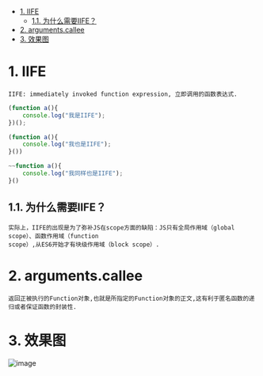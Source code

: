 <!-- TOC -->

- [1. IIFE](#1-iife)
    - [1.1. 为什么需要IIFE？](#11-为什么需要iife)
- [2. arguments.callee](#2-argumentscallee)
- [3. 效果图](#3-效果图)

<!-- /TOC -->

# 1. IIFE

    IIFE: immediately invoked function expression, 立即调用的函数表达式.
```js
(function a(){
    console.log("我是IIFE");
})();

(function a(){
    console.log("我也是IIFE");
}())

~~function a(){
    console.log("我同样也是IIFE");
}()
```

## 1.1. 为什么需要IIFE？

    实际上，IIFE的出现是为了弥补JS在scope方面的缺陷：JS只有全局作用域（global scope）、函数作用域（function 
    scope）,从ES6开始才有块级作用域（block scope）.

# 2. arguments.callee

    返回正被执行的Function对象,也就是所指定的Function对象的正文,这有利于匿名函数的递归或者保证函数的封装性.


# 3. 效果图
![image](https://github.com/JayK0720/JavaScript/blob/master/demo-Canvas-Bubbles/2.gif)